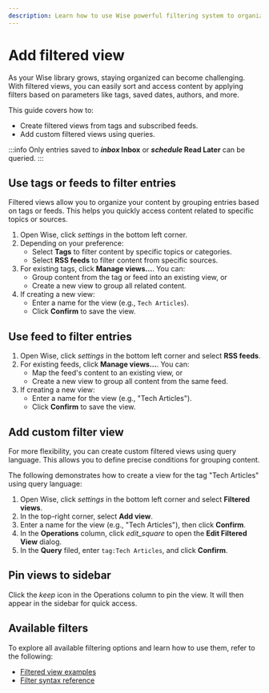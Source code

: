 ```yaml
---
description: Learn how to use Wise powerful filtering system to organize your library. Create tag-based views, add custom filtered views, and utilize advanced query parameters to manage your content effectively.
---
```

# Add filtered view

As your Wise library grows, staying organized can become challenging. With filtered views, you can easily sort and access content by applying filters based on parameters like tags, saved dates, authors, and more.

This guide covers how to:
- Create filtered views from tags and subscribed feeds.
- Add custom filtered views using queries.

:::info
Only entries saved to **<i class="material-symbols-outlined">inbox</i> Inbox** or **<i class="material-symbols-outlined">schedule</i> Read Later** can be queried.
:::

## Use tags or feeds to filter entries
Filtered views allow you to organize your content by grouping entries based on tags or feeds. This helps you quickly access content related to specific topics or sources.

1. Open Wise, click <i class="material-symbols-outlined">settings</i> in the bottom left corner.
2. Depending on your preference:
   - Select **Tags** to filter content by specific topics or categories.
   - Select **RSS feeds** to filter content from specific sources.
3. For existing tags, click **Manage views...**. You can:
   - Group content from the tag or feed into an existing view, or
   - Create a new view to group all related content.
4. If creating a new view:
    - Enter a name for the view (e.g., `Tech Articles`).
    - Click **Confirm** to save the view.

## Use feed to filter entries

1. Open Wise, click <i class="material-symbols-outlined">settings</i> in the bottom left corner and select **RSS feeds**.
2. For existing feeds, click **Manage views...**. You can:
   - Map the feed's content to an existing view, or
   - Create a new view to group all content from the same feed.
3. If creating a new view:
   - Enter a name for the view (e.g., "Tech Articles").
   - Click **Confirm** to save the view.


## Add custom filter view
For more flexibility, you can create custom filtered views using query language. This allows you to define precise conditions for grouping content.

The following demonstrates how to create a view for the tag "Tech Articles" using query language:

1. Open Wise, click <i class="material-symbols-outlined">settings</i> in the bottom left corner and select **Filtered views**.
2. In the top-right corner, select **Add view**.
3. Enter a name for the view (e.g., "Tech Articles"), then click **Confirm**.
4. In the **Operations** column, click <i class="material-symbols-outlined">edit_square</i> to open the **Edit Filtered View** dialog.
5. In the **Query** filed, enter `tag:Tech Articles`, and click **Confirm**.

## Pin views to sidebar
Click the <i class="material-symbols-outlined">keep</i> icon in the Operations column to pin the view. It will then appear in the sidebar for quick access.

## Available filters
To explore all available filtering options and learn how to use them, refer to the following:

- [Filtered view examples](filter-examples)
- [Filter syntax reference](filter-syntax-guide.md)



